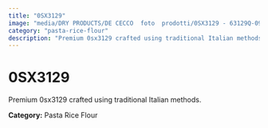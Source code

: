 ```yaml
---
title: "0SX3129"
image: "media/DRY PRODUCTS/DE CECCO  foto  prodotti/0SX3129 - 63129Q-09.jpg"
category: "pasta-rice-flour"
description: "Premium 0sx3129 crafted using traditional Italian methods."
---
```


# 0SX3129

Premium 0sx3129 crafted using traditional Italian methods.

**Category:** Pasta Rice Flour
